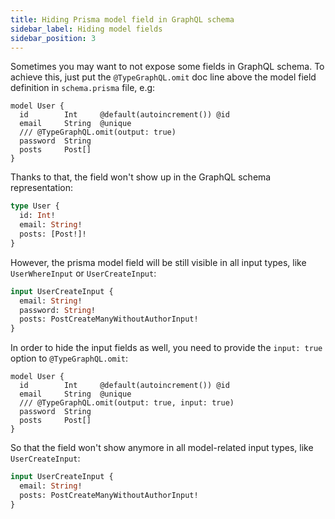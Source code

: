 ```yaml
---
title: Hiding Prisma model field in GraphQL schema
sidebar_label: Hiding model fields
sidebar_position: 3
---
```


Sometimes you may want to not expose some fields in GraphQL schema.
To achieve this, just put the `@TypeGraphQL.omit` doc line above the model field definition in `schema.prisma` file, e.g:

```prisma {4}
model User {
  id        Int     @default(autoincrement()) @id
  email     String  @unique
  /// @TypeGraphQL.omit(output: true)
  password  String
  posts     Post[]
}
```

Thanks to that, the field won't show up in the GraphQL schema representation:

```graphql
type User {
  id: Int!
  email: String!
  posts: [Post!]!
}
```

However, the prisma model field will be still visible in all input types, like `UserWhereInput` or `UserCreateInput`:

```graphql {3}
input UserCreateInput {
  email: String!
  password: String!
  posts: PostCreateManyWithoutAuthorInput!
}
```

In order to hide the input fields as well, you need to provide the `input: true` option to `@TypeGraphQL.omit`:

```prisma {4}
model User {
  id        Int     @default(autoincrement()) @id
  email     String  @unique
  /// @TypeGraphQL.omit(output: true, input: true)
  password  String
  posts     Post[]
}
```

So that the field won't show anymore in all model-related input types, like `UserCreateInput`:

```graphql
input UserCreateInput {
  email: String!
  posts: PostCreateManyWithoutAuthorInput!
}
```
